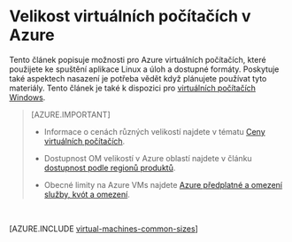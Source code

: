 <properties
 pageTitle="Linux OM velikosti | Microsoft Azure"
 description="Zobrazuje seznam různých velikostech umožňující Linux virtuálních počítačích v Azure."
 services="virtual-machines-linux"
 documentationCenter=""
 authors="cynthn"
 manager="timlt"
 editor=""
 tags="azure-resource-manager,azure-service-management"/>

<tags
ms.service="virtual-machines-linux"
 ms.devlang="na"
 ms.topic="article"
 ms.tgt_pltfrm="vm-linux"
 ms.workload="infrastructure-services"
 ms.date="09/21/2016"
 ms.author="cynthn"/>

# <a name="sizes-for-virtual-machines-in-azure"></a>Velikost virtuálních počítačích v Azure

Tento článek popisuje možnosti pro Azure virtuálních počítačích, které použijete ke spuštění aplikace Linux a úloh a dostupné formáty. Poskytuje také aspektech nasazení je potřeba vědět když plánujete používat tyto materiály. Tento článek je také k dispozici pro [virtuálních počítačích Windows](virtual-machines-windows-sizes.md).

>[AZURE.IMPORTANT] 
>
>- Informace o cenách různých velikostí najdete v tématu [Ceny virtuálních počítačích](https://azure.microsoft.com/pricing/details/virtual-machines/#Linux). 
>
>- Dostupnost OM velikostí v Azure oblastí najdete v článku [dostupnost podle regionů produktů](https://azure.microsoft.com/regions/services/).
>
>- Obecné limity na Azure VMs najdete [Azure předplatné a omezení služby, kvót a omezení](../azure-subscription-service-limits.md).

<br>   

[AZURE.INCLUDE [virtual-machines-common-sizes](../../includes/virtual-machines-common-sizes.md)]

